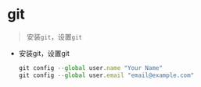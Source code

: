 # git 
> 安装`git`，设置`git`

- 安装git，设置git

    ```js
   git config --global user.name "Your Name"
   git config --global user.email "email@example.com"
    ```
